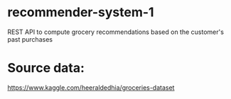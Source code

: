 # recommender-system-1
REST API to compute grocery recommendations based on the customer's past purchases

# Source data:

https://www.kaggle.com/heeraldedhia/groceries-dataset